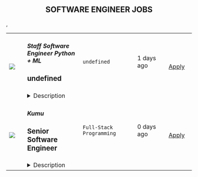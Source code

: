 <div align="center"><h2>SOFTWARE ENGINEER JOBS</h2></div><table><tr>
            <td width="100" height="100" rowspan="2">
                <img src=https://remoteOK.com/assets/img/jobs/354be69d41a57eaeb45c2015dbd8c5991657488477.png>
            </td>
            <td width="300">
                <h5>
					Staff Software Engineer Python + ML				</h5>
                <h3>undefined</h3>
            </td>
            <td width="300">
                <code>undefined</code>
            </td>
            <td width="200">
            <text>1 days ago</text>
            </td>
            <td width="100" rowspan="2">
            <a href=https://remoteOK.com/jobs/111588 align="right" target="_blank">Apply</a>
            </td>
        </tr>
        <tr>
            <td colspan="3">
            <details><summary>Description</summary>
            <div class="content-intro"><p><strong>AssemblyAI is an AI company - we build powerful models to transcribe and understand audio data, exposed through simple APIs.</strong></p><p>Hundreds of companies, and thousands of developers, use our APIs to both transcribe and understand millions of videos, podcasts, phone calls, and zoom meetings every day. Our APIs power innovative products like conversational intelligence platforms, zoom meeting summarizers, content moderation, and automatic closed captioning.</p><p><strong>Weâve been growing at breakneck speed, and are backed by leading investors including Y Combinatorâs AI Fund, Patrick and John Collision (Founders of Stripe), Nat Friedman (Former CEO of GitHub), and Daniel Gross (Entrepreneur &amp; Investor in companies including GitHub, Uber, Coinbase, SpaceX, Instacart, Notion, and Cruise Automation).</strong></p><p>AssemblyAIâs Speech-to-Text APIs are already trusted by Fortune 500s, startups, and thousands of developers around the world,Â <strong>with well-known customers including Spotify, Algolia, Dow Jones, The Wall Street Journal, and NBCUniversal.</strong>Â As part of a huge and emerging market, AssemblyAI is well on its way to becoming the leader in speech recognition and NLP.</p><p><strong>Join our world-class, remote team and help us build an iconic deep learning company.</strong></p><h2><strong>Our Team</strong></h2><p><strong>We are a fully remote team made up of problem solvers, innovators and top AI researchers with 20+ years of experience in Machine Learning, Speech Recognition, and NLP from places like DeepMind, Google, Meta, Amazon, Apple, and Cisco.</strong>Â Our culture is super collaborative, low-ego, transparent, and fast-paced. We want to win - and have a flat organization where everyone can openly share ideas (regardless of their title or position) in order to get the best idea.</p><p>As a remote company, our team members are given a lot of trust and autonomy to work where and how they want. We look for people to join our team who are ambitious, curious, and self-motivated, and we put a lot of trust and autonomy into everyone on our team.Â <strong>We want to empower everyone to do their best work with whatever tools, structures, or resources they need to perform at their highest potential.</strong></p></div><h2><strong>The Role</strong></h2><p>We're looking for a senior backend engineer with strong software and cloud engineering skills. You'll help us build highly scalable developer-centric APIs powered by state-of-the-art ML models. Some of your responsibilities will include:</p><ul><li>Build new API features and endpoints</li><li>Build automated test suites and CI/CD pipelines</li><li>Integrate and deploy state of the art machine learning models into production</li><li>Build new batch and streaming applications</li><li>Refactor applications to eliminate tech debt</li><li>Troubleshoot production issues</li><li>Participate in the team on-call rotation</li></ul><h2><strong>You'll love this job if you....</strong></h2><ul><li>Enjoy solving complex technical problems, even when there is no perfect solution.</li><li>Enjoy being in a fast paced, customer-facing role.</li><li>Thrive in small, cross-functional teams. We like to wear many hats here!</li><li>You're excited to tackle big technical challenges like fast scaling of ML models and achieving zero-downtime deploys.</li></ul><h2><strong>Requirements</strong></h2><div class="styles--2kg4_"><ul><li>5+ years of experience working with Python</li><li>5+ years of working with SQL and NoSQL databases</li><li>3+ working with Python backend frameworks like Django, Flask, or Tornado</li><li>2+ years developing REST APIs</li><li>2+ years working with common AWS services</li><li>2+ years of production support experience</li><li>Startup or FAANG-type experience - Has worked at a startup or high growth company</li><li>Deep AWS knowledge - Has many years of experience solutioning within AWS<br /></li><li>Strong Python coding abilities - Can pass difficult programming challenges in a relatively short period of time. Can speak clearly about their thinking throughout these challenges. Can speak to O-notation of algorithms. Has excellent knowledge of common python idioms and libraries.</li><li>Leadership experience - Has led large projects and/or teams towards a big goal with success</li><li>Machine learning experience - Has worked with machine learning models at scale</li><li>High scalability leadership experience - Has been a tech leader on scaling systems to hundreds of millions of requests/events per day. Has experience with hyper-observability, scaling algorithms, and using production data to drive system changes</li></ul><h2><strong>Skills</strong></h2><ul><li>Amazing system design chops - When given a hard problem to solve with a new system, they can quickly shape an effective design and communicate its strengths, weaknesses, and tradeoffs.</li><li>High-octane thinking - Engages deeply on subjects of expertise. Thinks ahead many steps and can see where decisions are likely to lead. Their brains compute at a very high level.</li><li>Extremely creative - Can find both novel and effective solutions within highly constrained time and resources</li><li>Fast learner - Has shown they can ramp up on difficult topics very fast</li><li>Pushes beyond expectations - Exceeds expectations of whatever theyâre focused on without impacting timelines.</li><li>Exceptional gut instincts - Can practically feel when something is right or wrong. Can use these instincts to quickly point themselves in the right direction.</li><li>Demanding - They donât shy away from conflict. If they see something that doesnât seem right they speak up and demand change. They donât let poor performance go unnoticed. They demand more from everyone around them and equally in themselves.</li><li>Opinionated - They have convictions in what they believe and can communicate their position clearly without drama.</li></ul></div><div class="content-conclusion"><h2><strong>Benefits (US)</strong></h2><ul><li>Competitive Salary + Bonus</li><li>Equity</li><li>100% Remote team</li><li>Unlimited PTO</li><li>Premium Healthcare (100% Covered for you + dependents)</li><li>Vision &amp; Dental Care</li><li>$1K budget for your home office setup</li><li>New Macbook Pro (or PC if you prefer)</li><li>3-4x/year company paid team retreat</li></ul></div>
            </details>
            </td>
        </tr>,<tr>
            <td width="100" height="100" rowspan="2">
                <img src=undefined>
            </td>
            <td width="300">
                <h5>Kumu</h5>
                <h3> Senior Software Engineer</h3>
            </td>
            <td width="300">
                <code>Full-Stack Programming</code>
            </td>
            <td width="200">
            <text>0 days ago</text>
            </td>
            <td width="100" rowspan="2">
            <a href=https://weworkremotely.com/remote-jobs/kumu-senior-software-engineer-1 align="right" target="_blank">Apply</a>
            </td>
        </tr>
        <tr>
            <td colspan="3">
            <details><summary>Description</summary>
            <img src="https://we-work-remotely.imgix.net/logos/0076/4898/logo.gif?ixlib=rails-4.0.0&w=50&h=50&dpr=2&fit=fill&auto=compress" />

<p>
  <strong>Headquarters:</strong> Remote
    <br /><strong>URL:</strong> <a href="https://kumu.io">https://kumu.io</a>
</p>

<div>Kumu is a small but mighty team building tools to tackle tough problems. We are bootstrapped and profitable, which gives us the luxury to focus our efforts on more niche use cases that make a meaningful difference in the world. We’re looking for a Senior Software Engineer to join our team. Our current products include:</div><div><br></div><div>
<a href="https://kumu.io"><strong>Kumu</strong></a> - our flagship data viz platform that helps people understand complex relationships, primarily through network, systems, and stakeholder maps.</div><div><br></div><div>
<a href="https://sticky.studio"><strong>Sticky Studio</strong></a> - a collaborative whiteboard that focuses on simplicity while supporting the depth and richness of the interconnected nature of the challenges we face.</div><div><br></div><div>
<a href="https://undercurrent.io"><strong>Undercurrent</strong></a> - a platform that crowdsources understanding of complex systems through identification of root causes and relationships</div><div><br></div><div>
<a href="https://weavr.app/product"><strong>Weavr</strong></a>- a community engagement platform that maximizes the impact of networks by building shared awareness of people, projects, and relationships</div><div><br></div><div>You’d be involved throughout the entire development process, from initial brainstorms and sketching to final stages of testing and release. We use a 6 week cycle, with 4 weeks of more structured effort followed by 2 weeks of more flexible downtime. We care about supporting each other as human beings and making sure work is a meaningful part of your life, but not all encompassing (or leading to burnout).</div><div>
<br><strong>Stack:</strong> react, rails, typescript<br><br><strong>Bonus points for experience with: </strong>tdd, graphs/networks, couchdb, elasticsearch, cloudformation, ubuntu, docker, bash, webpack/babel, aws, vmware/virtualbox, packer</div><div>
<br><strong>You’re probably a great fit if:</strong>
</div><ul>
<li>You’re a talented web developer (both frontend and backend)</li>
<li>You work well setting your own priorities and working with lots of freedom</li>
<li>You’ve built and maintained a complex library, single page web app, or product</li>
<li>You care about design and UX and can implement new features without guidance</li>
<li>You aren’t afraid to get your hands dirty with VMs, linux, shell scripting, networking, and a parallel product release cycle (for our Enterprise offering of Kumu)</li>
</ul><div>
<br><strong>If you’re interested, please send an email to careers@kumu.io including the following:</strong>
</div><ul>
<li>Tell us a little about yourself. Who are you? Where do you come from?</li>
<li>Tell us about a project you’ve worked on that you’re proud of</li>
<li>Include links where we could learn more about you professionally and personally (website/github/twitter/medium/instagram/etc)</li>
<li>Include a recent photo of you doing something that you love</li>
<li>Tell us why you're excited to work for Kumu</li>
</ul><div>
<br><strong>Experienced developers only. Generic applications will be ignored. Thanks!</strong>
</div><div><br></div>

<p><strong>To apply:</strong> <a href="https://weworkremotely.com/remote-jobs/kumu-senior-software-engineer-1">https://weworkremotely.com/remote-jobs/kumu-senior-software-engineer-1</a></p>

            </details>
            </td>
        </tr>,<tr>
            <td width="100" height="100" rowspan="2">
                <img src=undefined>
            </td>
            <td width="300">
                <h5>Owners </h5>
                <h3> Founding Software Engineer</h3>
            </td>
            <td width="300">
                <code>Product</code>
            </td>
            <td width="200">
            <text>0 days ago</text>
            </td>
            <td width="100" rowspan="2">
            <a href=https://weworkremotely.com/remote-jobs/owners-founding-software-engineer align="right" target="_blank">Apply</a>
            </td>
        </tr>
        <tr>
            <td colspan="3">
            <details><summary>Description</summary>
            <img src="https://we-work-remotely.imgix.net/logos/0076/4868/logo.gif?ixlib=rails-4.0.0&w=50&h=50&dpr=2&fit=fill&auto=compress" />

<p>
  <strong>Headquarters:</strong> 400 NW 26th St, Miami, FL 33127
    <br /><strong>URL:</strong> <a href="https://joinowners.com">https://joinowners.com</a>
</p>

<div><strong>Things you might do on any given Tuesday at Owners:</strong></div><div><br></div><div>We're looking for people who are excited about what we're doing -you don't need to know anything about home service businesses, but should be excited to learn. We're building in an entirely new space, so you'll be able to use creativity to help us solve problems and delight our Owners. You'll be working closely with me (CPO) and our engineering team to debug, test, and build new features. Our stack is React, Node, and Postgres.</div><div>• Design and implement maintainable backend services, including data processing pipelines, APIs, etc</div><div>• Create interfaces to help our Owners run their businesses, price their projects right, and understand what is going on with their business.</div><div>• Build integrations between us and our partners</div><div>• Help us scale to process millions of events per month</div><div>This list is not exhaustive at all, and you'll have a lot of autonomy over your work. Our team is composed of a diverse group of product-minded, generalist engineers.</div><div><br></div><div><strong>About you</strong></div><div><br></div><div>None of these are requirements, but do describe the kinds of people that we think would be most effective at Owners right now.</div><div><br></div><div>1. Think that there's still a ton for you to learn</div><div>2. Believe in openly sharing progress as you work</div><div>3. Believe in giving and receiving candid and transparent feedback</div><div>4. Are capable of having robust debates</div><div>5. Embrace a Disagree and commit (vs a consensus-driven) culture</div><div>6. Believe in being deliberate about your time</div><div>7. Are high on self-awareness and introspectiveness</div><div>8. Enjoy thinking through trade-offs, with both mindfulness of short-term needs and our</div><div>long-term direction.</div><div>9. Happy writing documentation so that others can ramp up super easily and you're</div><div>never a single-source-of-failure. We're a bit too small to have silos.</div><div><br></div><div><strong>Why you might not be excited about us</strong></div><div><br></div><div>1. Feel best around teams with a robust hierarchy</div><div>2. Find that teams work best when people strictly stick to their job descriptions</div><div>3. We can't (yet) provide close mentorship for junior developers, especially as we're small. As we grow, we'll get a lot better at this.</div><div>4. Since you'll have a lot of responsibility and creativity over projects, they may not be defined perfectly initially. You'll be expected to bring your own experience and perspective to help us do the right things, and raise flags if you think we should do things differently.</div><div>5. Enjoy big-reveal moments after working siloed on a project</div><div><br></div><div><strong>Our current development practices</strong></div><div><br></div><div>Since we're an early-stage startup, we constantly have to ask "what gets the most value, cheaply, to validate our assumptions?" We build some things to last a long time, and others as prototypes. You'll help push us to be our best, and we're excited for the recommendations and insights you have as you join. You'll be an owner and contribute to how we work.</div><div>
<br><br>
</div>

<p><strong>To apply:</strong> <a href="https://weworkremotely.com/remote-jobs/owners-founding-software-engineer">https://weworkremotely.com/remote-jobs/owners-founding-software-engineer</a></p>

            </details>
            </td>
        </tr>,<tr>
            <td width="100" height="100" rowspan="2">
                <img src=undefined>
            </td>
            <td width="300">
                <h5>AssemblyAI (YC 17)</h5>
                <h3> Staff Software Engineer, Python+ML</h3>
            </td>
            <td width="300">
                <code>Back-End Programming</code>
            </td>
            <td width="200">
            <text>1 days ago</text>
            </td>
            <td width="100" rowspan="2">
            <a href=https://weworkremotely.com/remote-jobs/assemblyai-yc-17-staff-software-engineer-python-ml align="right" target="_blank">Apply</a>
            </td>
        </tr>
        <tr>
            <td colspan="3">
            <details><summary>Description</summary>
            <img src="https://we-work-remotely.imgix.net/logos/0076/4854/logo.gif?ixlib=rails-4.0.0&w=50&h=50&dpr=2&fit=fill&auto=compress" />

<p>
  <strong>Headquarters:</strong> United States
    <br /><strong>URL:</strong> <a href="https://www.assemblyai.com/">https://www.assemblyai.com/</a>
</p>

<div>We're looking for a senior backend engineer with strong software and cloud engineering skills. You'll help us build highly scalable developer-centric APIs powered by state-of-the-art ML models. Some of your responsibilities will include:</div><ul>
<li>Build new API features and endpoints</li>
<li>Build automated test suites and CI/CD pipelines</li>
<li>Integrate and deploy state of the art machine learning models into production</li>
<li>Build new batch and streaming applications</li>
<li>Refactor applications to eliminate tech debt</li>
<li>Troubleshoot production issues</li>
<li>Participate in the team on-call rotation</li>
</ul><h1><strong>You'll love this job if you....</strong></h1><ul>
<li>Enjoy solving complex technical problems, even when there is no perfect solution.</li>
<li>Enjoy being in a fast paced, customer-facing role.</li>
<li>Thrive in small, cross-functional teams. We like to wear many hats here!</li>
<li>You're excited to tackle big technical challenges like fast scaling of ML models and achieving zero-downtime deploys.</li>
</ul><h1><strong>Requirements</strong></h1><ul>
<li>5+ years of experience working with Python</li>
<li>5+ years of working with SQL and NoSQL databases</li>
<li>3+ working with Python backend frameworks like Django, Flask, or Tornado</li>
<li>2+ years developing REST APIs</li>
<li>2+ years working with common AWS services</li>
<li>2+ years of production support experience</li>
<li>Startup or FAANG-type experience - Has worked at a startup or high growth company</li>
<li>Deep AWS knowledge - Has many years of experience solutioning within AWS</li>
<li>Strong Python coding abilities - Can pass difficult programming challenges in a relatively short period of time. Can speak clearly about their thinking throughout these challenges. Can speak to O-notation of algorithms. Has excellent knowledge of common python idioms and libraries.</li>
<li>Leadership experience - Has led large projects and/or teams towards a big goal with success</li>
<li>Machine learning experience - Has worked with machine learning models at scale</li>
<li>High scalability leadership experience - Has been a tech leader on scaling systems to hundreds of millions of requests/events per day. Has experience with hyper-observability, scaling algorithms, and using production data to drive system changes</li>
</ul><h1><strong>Skills</strong></h1><ul>
<li>Amazing system design chops - When given a hard problem to solve with a new system, they can quickly shape an effective design and communicate its strengths, weaknesses, and tradeoffs.</li>
<li>High-octane thinking - Engages deeply on subjects of expertise. Thinks ahead many steps and can see where decisions are likely to lead. Their brains compute at a very high level.</li>
<li>Extremely creative - Can find both novel and effective solutions within highly constrained time and resources</li>
<li>Fast learner - Has shown they can ramp up on difficult topics very fast</li>
<li>Pushes beyond expectations - Exceeds expectations of whatever they’re focused on without impacting timelines.</li>
<li>Exceptional gut instincts - Can practically feel when something is right or wrong. Can use these instincts to quickly point themselves in the right direction.</li>
<li>Demanding - They don’t shy away from conflict. If they see something that doesn’t seem right they speak up and demand change. They don’t let poor performance go unnoticed. They demand more from everyone around them and equally in themselves.</li>
<li>Opinionated - They have convictions in what they believe and can communicate their position clearly without drama.</li>
</ul><h1><strong>Benefits (US)</strong></h1><ul>
<li>Salary Range (Global): $140,000 - 220,000 USD</li>
<li>Equity</li>
<li>100% Remote team</li>
<li>Unlimited PTO</li>
<li>Premium Healthcare (100% Covered for you + dependents)</li>
<li>Vision &amp; Dental Care</li>
<li>$1K budget for your home office setup</li>
<li>New Macbook Pro (or PC if you prefer)</li>
<li>3-4x/year company paid team retreat</li>
</ul>

<p><strong>To apply:</strong> <a href="https://weworkremotely.com/remote-jobs/assemblyai-yc-17-staff-software-engineer-python-ml">https://weworkremotely.com/remote-jobs/assemblyai-yc-17-staff-software-engineer-python-ml</a></p>

            </details>
            </td>
        </tr></table>